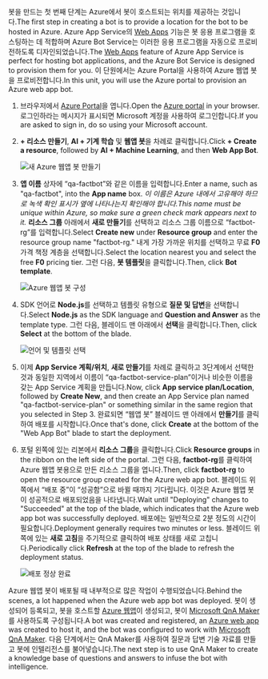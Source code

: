 <span data-ttu-id="ffcf6-101">봇을 만드는 첫 번째 단계는 Azure에서 봇이 호스트되는 위치를 제공하는 것입니다.</span><span class="sxs-lookup"><span data-stu-id="ffcf6-101">The first step in creating a bot is to provide a location for the bot to be hosted in Azure.</span></span> <span data-ttu-id="ffcf6-102">Azure App Service의 [Web Apps](https://azure.microsoft.com/services/app-service/web/) 기능은 봇 응용 프로그램을 호스팅하는 데 적합하며 Azure Bot Service는 이러한 응용 프로그램을 자동으로 프로비전하도록 디자인되었습니다.</span><span class="sxs-lookup"><span data-stu-id="ffcf6-102">The [Web Apps](https://azure.microsoft.com/services/app-service/web/) feature of Azure App Service is perfect for hosting bot applications, and the Azure Bot Service is designed to provision them for you.</span></span> <span data-ttu-id="ffcf6-103">이 단원에서는 Azure Portal을 사용하여 Azure 웹앱 봇을 프로비전합니다.</span><span class="sxs-lookup"><span data-stu-id="ffcf6-103">In this unit, you will use the Azure portal to provision an Azure web app bot.</span></span>

1. <span data-ttu-id="ffcf6-104">브라우저에서 [Azure Portal](https://portal.azure.com/?azure-portal=true)을 엽니다.</span><span class="sxs-lookup"><span data-stu-id="ffcf6-104">Open the [Azure portal](https://portal.azure.com/?azure-portal=true) in your browser.</span></span> <span data-ttu-id="ffcf6-105">로그인하라는 메시지가 표시되면 Microsoft 계정을 사용하여 로그인합니다.</span><span class="sxs-lookup"><span data-stu-id="ffcf6-105">If you are asked to sign in, do so using your Microsoft account.</span></span>

1. <span data-ttu-id="ffcf6-106">**+ 리소스 만들기**, **AI + 기계 학습** 및 **웹앱 봇**을 차례로 클릭합니다.</span><span class="sxs-lookup"><span data-stu-id="ffcf6-106">Click **+ Create a resource**, followed by **AI + Machine Learning**, and then **Web App Bot**.</span></span>
 
    ![새 Azure 웹앱 봇 만들기](../media-draft/2-new-bot-service.png)

1. <span data-ttu-id="ffcf6-108">**앱 이름** 상자에 “qa-factbot”와 같은 이름을 입력합니다.</span><span class="sxs-lookup"><span data-stu-id="ffcf6-108">Enter a name, such as "qa-factbot", into the **App name** box.</span></span> <span data-ttu-id="ffcf6-109">*이 이름은 Azure 내에서 고유해야 하므로 녹색 확인 표시가 옆에 나타나는지 확인해야 합니다.*</span><span class="sxs-lookup"><span data-stu-id="ffcf6-109">*This name must be unique within Azure, so make sure a green check mark appears next to it.*</span></span> <span data-ttu-id="ffcf6-110">**리소스 그룹** 아래에서 **새로 만들기**를 선택하고 리소스 그룹 이름으로 “factbot-rg”를 입력합니다.</span><span class="sxs-lookup"><span data-stu-id="ffcf6-110">Select **Create new** under **Resource group** and enter the resource group name "factbot-rg."</span></span> <span data-ttu-id="ffcf6-111">내게 가장 가까운 위치를 선택하고 무료 **F0** 가격 책정 계층을 선택합니다.</span><span class="sxs-lookup"><span data-stu-id="ffcf6-111">Select the location nearest you and select the free **F0** pricing tier.</span></span> <span data-ttu-id="ffcf6-112">그런 다음, **봇 템플릿**을 클릭합니다.</span><span class="sxs-lookup"><span data-stu-id="ffcf6-112">Then, click **Bot template**.</span></span>

    ![Azure 웹앱 봇 구성](../media-draft/2-portal-start-bot-creation.png)

1. <span data-ttu-id="ffcf6-114">SDK 언어로 **Node.js**를 선택하고 템플릿 유형으로 **질문 및 답변**을 선택합니다.</span><span class="sxs-lookup"><span data-stu-id="ffcf6-114">Select **Node.js** as the SDK language and **Question and Answer** as the template type.</span></span> <span data-ttu-id="ffcf6-115">그런 다음, 블레이드 맨 아래에서 **선택**을 클릭합니다.</span><span class="sxs-lookup"><span data-stu-id="ffcf6-115">Then, click **Select** at the bottom of the blade.</span></span>   
  
    ![언어 및 템플릿 선택](../media-draft/2-portal-select-template.png)

1. <span data-ttu-id="ffcf6-117">이제 **App Service 계획/위치**, **새로 만들기**를 차례로 클릭하고 3단계에서 선택한 것과 동일한 지역에서 이름이 “qa-factbot-service-plan”이거나 비슷한 이름을 갖는 App Service 계획을 만듭니다.</span><span class="sxs-lookup"><span data-stu-id="ffcf6-117">Now, click **App service plan/Location**, followed by **Create New**, and then create an App Service plan named "qa-factbot-service-plan" or something similar in the same region that you selected in Step 3.</span></span> <span data-ttu-id="ffcf6-118">완료되면 “웹앱 봇” 블레이드 맨 아래에서 **만들기**를 클릭하여 배포를 시작합니다.</span><span class="sxs-lookup"><span data-stu-id="ffcf6-118">Once that's done, click **Create** at the bottom of the "Web App Bot" blade to start the deployment.</span></span> 

1. <span data-ttu-id="ffcf6-119">포털 왼쪽에 있는 리본에서 **리소스 그룹**을 클릭합니다.</span><span class="sxs-lookup"><span data-stu-id="ffcf6-119">Click **Resource groups** in the ribbon on the left side of the portal.</span></span> <span data-ttu-id="ffcf6-120">그런 다음, **factbot-rg**를 클릭하여 Azure 웹앱 봇용으로 만든 리소스 그룹을 엽니다.</span><span class="sxs-lookup"><span data-stu-id="ffcf6-120">Then, click **factbot-rg** to open the resource group created for the Azure web app bot.</span></span> <span data-ttu-id="ffcf6-121">블레이드 위쪽에서 “배포 중”이 “성공함”으로 바뀔 때까지 기다립니다. 이것은 Azure 웹앱 봇이 성공적으로 배포되었음을 나타냅니다.</span><span class="sxs-lookup"><span data-stu-id="ffcf6-121">Wait until "Deploying" changes to "Succeeded" at the top of the blade, which indicates that the Azure web app bot was successfully deployed.</span></span> <span data-ttu-id="ffcf6-122">배포에는 일반적으로 2분 정도의 시간이 필요합니다.</span><span class="sxs-lookup"><span data-stu-id="ffcf6-122">Deployment generally requires two minutes or less.</span></span> <span data-ttu-id="ffcf6-123">블레이드 위쪽에 있는 **새로 고침**을 주기적으로 클릭하여 배포 상태를 새로 고칩니다.</span><span class="sxs-lookup"><span data-stu-id="ffcf6-123">Periodically click **Refresh** at the top of the blade to refresh the deployment status.</span></span>

    ![배포 정상 완료](../media-draft/2-deployment-succeeded.png)
  
<span data-ttu-id="ffcf6-125">Azure 웹앱 봇이 배포될 때 내부적으로 많은 작업이 수행되었습니다.</span><span class="sxs-lookup"><span data-stu-id="ffcf6-125">Behind the scenes, a lot happened when the Azure web app bot was deployed.</span></span> <span data-ttu-id="ffcf6-126">봇이 생성되어 등록되고, 봇을 호스트할 [Azure 웹앱](https://azure.microsoft.com/services/app-service/web/)이 생성되고, 봇이 [Microsoft QnA Maker](https://www.qnamaker.ai/)를 사용하도록 구성됩니다.</span><span class="sxs-lookup"><span data-stu-id="ffcf6-126">A bot was created and registered, an [Azure web app](https://azure.microsoft.com/services/app-service/web/) was created to host it, and the bot was configured to work with [Microsoft QnA Maker](https://www.qnamaker.ai/).</span></span> <span data-ttu-id="ffcf6-127">다음 단계에서는 QnA Maker를 사용하여 질문과 답변 기술 자료를 만들고 봇에 인텔리전스를 불어넣습니다.</span><span class="sxs-lookup"><span data-stu-id="ffcf6-127">The next step is to use QnA Maker to create a knowledge base of questions and answers to infuse the bot with intelligence.</span></span>